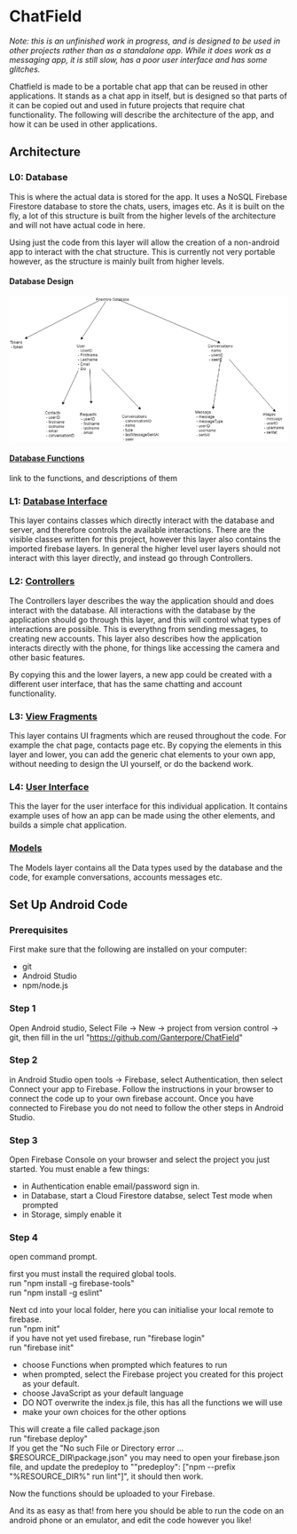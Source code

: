 # ChatField
*Note: this is an unfinished work in progress, and is designed to be used in other projects rather than as a standalone app. While it does work as a messaging app, it is still slow, has a poor user interface and has some glitches.*

Chatfield is made to be a portable chat app that can be reused in other applications. It stands as a chat app in itself, but is designed so that parts of it can be copied out and used in future projects that require chat functionality. The following will describe the architecture of the app, and how it can be used in other applications.

## Architecture

### L0: Database
This is where the actual data is stored for the app. It uses a NoSQL Firebase Firestore database to store the chats, users, images etc. As it is built on the fly, a lot of this structure is built from the higher levels of the architecture and will not have actual code in here.

Using just the code from this layer will allow the creation of a non-android app to interact with the chat structure. This is currently not very portable however, as the structure is mainly built from higher levels.

#### Database Design
![Database Design image](/database%20design.png)

#### [Database Functions](functions/index.js)
link to the functions, and descriptions of them

### L1: [Database Interface](app/src/main/java/com/ganterpore/chatfield/L1_Database_Interface)
This layer contains classes which directly interact with the database and server, and therefore controls the available interactions. There are the visible classes written for this project, however this layer also contains the imported firebase layers. In general the higher level user layers should not interact with this layer directly, and instead go through Controllers.

### L2: [Controllers](app/src/main/java/com/ganterpore/chatfield/L2_Controllers)
The Controllers layer describes the way the application should and does interact with the database. All interactions with the database by the application should go through this layer, and this will control what types of interactions are possible. This is everythng from sending messages, to creating new accounts. This layer also describes how the application interacts directly with the phone, for things like accessing the camera and other basic features.

By copying this and the lower layers, a new app could be created with a different user interface, that has the same chatting and account functionality.

### L3: [View Fragments](app/src/main/java/com/ganterpore/chatfield/L3_View_Fragments)
This layer contains UI fragments which are reused throughout the code. For example the chat page, contacts page etc. By copying the elements in this layer and lower, you can add the generic chat elements to your own app, without needing to design the UI yourself, or do the backend work.

### L4: [User Interface](app/src/main/java/com/ganterpore/chatfield/L4_User_Interface)
This the layer for the user interface for this individual application. It contains example uses of how an app can be made using the other elements, and builds a simple chat application.

### [Models](app/src/main/java/com/ganterpore/chatfield/Models)
The Models layer contains all the Data types used by the database and the code, for example conversations, accounts messages etc.

## Set Up Android Code
### Prerequisites
First make sure that the following are installed on your computer:
 - git
 - Android Studio
 - npm/node.js

### Step 1
Open Android studio, Select File -> New -> project from version control -> git, then fill in the url "https://github.com/Ganterpore/ChatField" 

### Step 2
in Android Studio open tools -> Firebase, select Authentication, then select Connect your app to Firebase. Follow the instructions in your browser to connect the code up to your own firebase account. Once you have connected to Firebase you do not need to follow the other steps in Android Studio.

### Step 3
Open Firebase Console on your browser and select the project you just started. You must enable a few things:
 - in Authentication enable email/password sign in.
 - in Database, start a Cloud Firestore databse, select Test mode when prompted
 - in Storage, simply enable it
 
### Step 4
open command prompt.

first you must install the required global tools.<br/>
run "npm install -g firebase-tools"<br/>
run "npm install -g eslint"<br/>

Next cd into your local folder, here you can initialise your local remote to firebase.<br/>
run "npm init"<br/>
if you have not yet used firebase, run "firebase login"<br/>
run "firebase init"
  - choose Functions when prompted which features to run
  - when prompted, select the Firebase project you created for this project as your default.
  - choose JavaScript as your default language
  - DO NOT overwrite the index.js file, this has all the functions we will use
  - make your own choices for the other options<br/>
  

This will create a file called package.json<br/>
run "firebase deploy"<br/>
If you get the "No such File or Directory error ... $RESOURCE_DIR\package.json" you may need to open your firebase.json file, and update the predeploy to ""predeploy": ["npm --prefix \"%RESOURCE_DIR%\" run lint"]", it should then work.<br/>

Now the functions should be uploaded to your Firebase.


And its as easy as that! from here you should be able to run the code on an android phone or an emulator, and edit the code however you like!
